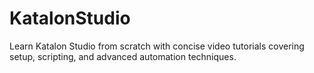 # KatalonStudio
Learn Katalon Studio from scratch with concise video tutorials covering setup, scripting, and advanced automation techniques.
